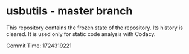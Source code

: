 # usbutils - master branch

This repository contains the frozen state of the repository.
Its history is cleared. It is used only for static code
analysis with Codacy.

Commit Time: 1724319221